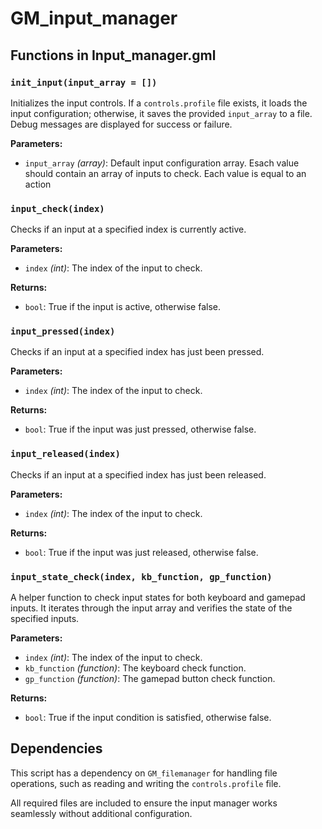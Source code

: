 # GM_input_manager

## Functions in Input_manager.gml

### `init_input(input_array = [])`
Initializes the input controls. If a `controls.profile` file exists, it loads the input configuration; otherwise, it saves the provided `input_array` to a file. Debug messages are displayed for success or failure.

**Parameters:**
- `input_array` *(array)*: Default input configuration array.
Esach value should contain an array of inputs to check. Each value is equal to an action

### `input_check(index)`
Checks if an input at a specified index is currently active.

**Parameters:**
- `index` *(int)*: The index of the input to check.

**Returns:**
- `bool`: True if the input is active, otherwise false.

### `input_pressed(index)`
Checks if an input at a specified index has just been pressed.

**Parameters:**
- `index` *(int)*: The index of the input to check.

**Returns:**
- `bool`: True if the input was just pressed, otherwise false.

### `input_released(index)`
Checks if an input at a specified index has just been released.

**Parameters:**
- `index` *(int)*: The index of the input to check.

**Returns:**
- `bool`: True if the input was just released, otherwise false.

### `input_state_check(index, kb_function, gp_function)`
A helper function to check input states for both keyboard and gamepad inputs. It iterates through the input array and verifies the state of the specified inputs.

**Parameters:**
- `index` *(int)*: The index of the input to check.
- `kb_function` *(function)*: The keyboard check function.
- `gp_function` *(function)*: The gamepad button check function.

**Returns:**
- `bool`: True if the input condition is satisfied, otherwise false.

## Dependencies

This script has a dependency on `GM_filemanager` for handling file operations, such as reading and writing the `controls.profile` file.

All required files are included to ensure the input manager works seamlessly without additional configuration.
